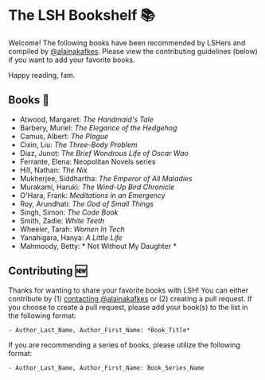 # The LSH Bookshelf :books:

Welcome! The following books have been recommended by LSHers and compiled by [@alainakafkes](http://www.twitter.com/alainakafkes).
Please view the contributing guidelines (below) if you want to add your favorite books.

Happy reading, fam.

## Books :book:
- Atwood, Margaret: *The Handmaid's Tale*
- Barbery, Muriel: *The Elegance of the Hedgehog*
- Camus, Albert: *The Plague*
- Cixin, Liu: *The Three-Body Problem*
- Díaz, Junot: *The Brief Wondrous Life of Oscar Wao*
- Ferrante, Elena: Neopolitan Novels series
- Hill, Nathan: *The Nix*
- Mukherjee, Siddhartha: *The Emperor of All Maladies*
- Murakami, Haruki: *The Wind-Up Bird Chronicle*
- O'Hara, Frank: *Meditations in an Emergency*
- Roy, Arundhati: *The God of Small Things*
- Singh, Simon: *The Code Book*
- Smith, Zadie: *White Teeth*
- Wheeler, Tarah: *Women In Tech*
- Yanahigara, Hanya: *A Little Life*
- Mahmoody, Betty: * Not Without My Daughter *

## Contributing :new:
Thanks for wanting to share your favorite books with LSH! You can either contribute by (1) [contacting @alainakafkes](http://www.twitter.com/alainakafkes) or (2) creating a pull request.
If you choose to create a pull request, please add your book(s) to the list in the following format:

```
- Author_Last_Name, Author_First_Name: *Book_Title*
```

If you are recommending a series of books, please utilize the following format:

```
- Author_Last_Name, Author_First_Name: Book_Series_Name
```
